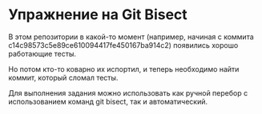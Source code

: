# Упражнение на Git Bisect

В этом репозитории в какой-то момент (например, начиная с коммита c14c98573c5e89ce610094417fe450167ba914c2) появились хорошо работающие тесты.

Но потом кто-то коварно их испортил, и теперь необходимо найти коммит, который сломал тесты.

Для выполнения задания можно использовать как ручной перебор с использованием команд git bisect, так и автоматический.

